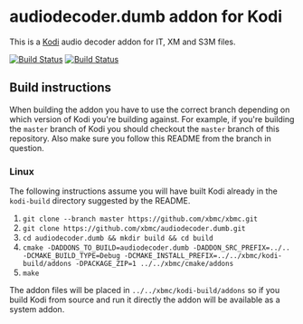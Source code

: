 # audiodecoder.dumb addon for Kodi

This is a [Kodi](http://kodi.tv) audio decoder addon for IT, XM and S3M files.

[![Build Status](https://travis-ci.org/xbmc/audiodecoder.dumb.svg?branch=master)](https://travis-ci.org/xbmc/audiodecoder.dumb)
[![Build Status](https://ci.appveyor.com/api/projects/status/github/xbmc/audiodecoder.dumb?svg=true)](https://ci.appveyor.com/project/xbmc/audiodecoder-dumb)

## Build instructions

When building the addon you have to use the correct branch depending on which version of Kodi you're building against. 
For example, if you're building the `master` branch of Kodi you should checkout the `master` branch of this repository. 
Also make sure you follow this README from the branch in question.

### Linux

The following instructions assume you will have built Kodi already in the `kodi-build` directory 
suggested by the README.

1. `git clone --branch master https://github.com/xbmc/xbmc.git`
2. `git clone https://github.com/xbmc/audiodecoder.dumb.git`
3. `cd audiodecoder.dumb && mkdir build && cd build`
4. `cmake -DADDONS_TO_BUILD=audiodecoder.dumb -DADDON_SRC_PREFIX=../.. -DCMAKE_BUILD_TYPE=Debug -DCMAKE_INSTALL_PREFIX=../../xbmc/kodi-build/addons -DPACKAGE_ZIP=1 ../../xbmc/cmake/addons`
5. `make`

The addon files will be placed in `../../xbmc/kodi-build/addons` so if you build Kodi from source and run it directly 
the addon will be available as a system addon.
